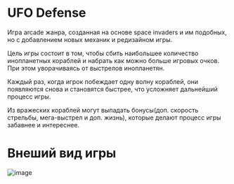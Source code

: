 # UFO Defense

Игра arcade жанра, созданная на основе space invaders и им подобных, но с добавлением новых механик и редизайном игры.

Цель игры состоит в том, чтобы сбить наибольшее количество инопланетных кораблей и набрать как можно больше игровых очков. При этом уворачиваясь от выстрелов инопланетян.

Каждый раз, когда игрок побеждает одну волну кораблей, они появляются снова и становятся быстрее, что усложняет дальнейший процесс игры.

Из вражеских кораблей могут выпадать бонусы(доп. скорость стрельбы, мега-выстрел и доп. жизнь), которые делают процесс игры забавнее и интереснее.

# Внеший вид игры
![image](https://github.com/boeing666/ufo_defense/assets/52333617/96a7ebe9-e006-4013-ab13-d1cfcec12339)
